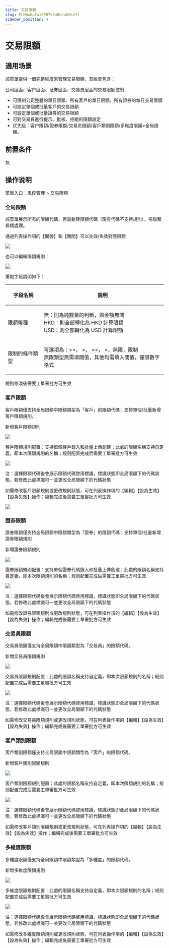 ```yaml
---
title: 交易限額
slug: PLNWwKqZai9PB7k7uBdcak0xnYf
sidebar_position: 4
---
```



# 交易限額

## 適用场景

該菜單提供一個完整維度來管理交易限額，其維度包含：

公司层面、客户层面、证券层面、交易员层面的交易限额控制

- 可限制公司整體的單日限額、所有客戶的單日限額、所有證券的每日交易限額
- 可設定單個或批量客戶的交易限額 
- 可設定單個或批量證券的交易限額 
- 可對交易員進行提示、批核、拒絕的限額設定
- 优先级：客户限額/證券限额/交易员限額/客戶類別限額/多維度限額&gt;全局限額。

## 前置条件

無

## 操作说明

菜單入口：風控管理 &gt; 交易限額

### 全局限額

該菜單展示所有的限額代碼，若需新建限額代碼（現有代碼不支持規則），需聯繫長橋處理。

通過列表操作項的【開啓】和【關閉】可以生效/失效對應限額

<img src="/assets/WAZ3b7NTKo98rExkuqGc7QIInSc.png" src-width="3266" src-height="853" align="center"/>

也可以編輯限額規則：

<img src="/assets/Or7abKxpJoQwcNxARiXcaqXcnwb.png" src-width="3276" src-height="1638" align="center"/>

重點字段說明如下：

<table header_column="1" header_row="1">
<colgroup>
<col width="172"/>
<col width="612"/>
</colgroup>
<thead>
<tr>
<th><p>字段名稱</p></th><th><p>說明</p></th></tr>
</thead>
<tbody>
<tr>
<td><p>限額幣種</p></td><td><p>無：則為純數量的判斷，與金額無關<br/>HKD：則全部轉化為 HKD 計算限額<br/>USD：則全部轉化為 USD 計算限額 </p></td></tr>
<tr>
<td><p>限制的條件類型</p></td><td><p>可選項為：&gt;=， &gt;， =&lt;， &lt;，無限，限制<br/>無限類型無需填閾值，其他均需填入閾值，僅限數字格式</p></td></tr>
</tbody>
</table>

規則修改後需要工單審批方可生效

### 客戶限額

客戶限額僅支持全局限額中限額類型為「客戶」的限額代碼；支持單個/批量新增客戶限額規則。

新增客戶限額規則

<img src="/assets/Km5NbSMUXoNQ6lxyNQwcSN6unbg.png" src-width="3238" src-height="690" align="center"/>

客戶限額規則配置：支持單個客戶錄入和批量上傳創建；此處的限額名稱支持自定義，即本次限額規則的名稱；规则配置完成后需要工單審批方可生效

<img src="/assets/U485bLrIHo6E2qxYUECc1tsZndb.png" src-width="3252" src-height="1636" align="center"/>

注：選擇限額代碼後會展示限額代碼啓用標識，標識狀態即全局限額下的代碼狀態，若修改此處標識可一並更改全局限額下的代碼狀態

如需修改客戶限額規則或更改規則狀態，可在列表操作項的【編輯】【設為生效】【設為失效】操作；編輯完成後需要工單審批方可生效

<img src="/assets/Rmc6be8gIotzRXxcnCYckShlnid.png" src-width="3327" src-height="735" align="center"/>

### 證券限額

證券限額僅支持全局限額中限額類型為「證券」的限額代碼；支持單個/批量新增證券限額規則

新增證券限額規則

<img src="/assets/MJGHbmwdTovJBAxoVElcrXdLnTb.png" src-width="3220" src-height="698" align="center"/>

證券限額規則配置：支持單個證券代碼錄入和批量上傳創建；此處的限額名稱支持自定義，即本次限額規則的名稱；规则配置完成后需要工單審批方可生效

<img src="/assets/CgWfbTDHUozPfPxSkQgcSKzsnDf.png" src-width="3262" src-height="1628" align="center"/>

注：選擇限額代碼後會展示限額代碼啓用標識，標識狀態即全局限額下的代碼狀態，若修改此處標識可一並更改全局限額下的代碼狀態

如需修改證券限額規則或更改規則狀態，可在列表操作項的【編輯】【設為生效】【設為失效】操作；編輯完成後需要工單審批方可生效

### 交易員限额

交易員限額僅支持全局限額中限額類型為「交易員」的限額代碼。

新增交易員限額規則

<img src="/assets/NVUlbXuHUoDOkNxoLercnds2nHe.png" src-width="3244" src-height="710" align="center"/>

交易員限額規則配置：此處的限額名稱支持自定義，即本次限額規則的名稱；规则配置完成后需要工單審批方可生效

<img src="/assets/UQsFbnCz4oBRjXx6BZCcHMeJnQe.png" src-width="3298" src-height="1640" align="center"/>

注：選擇限額代碼後會展示限額代碼啓用標識，標識狀態即全局限額下的代碼狀態，若修改此處標識可一並更改全局限額下的代碼狀態

如需修改交易員限額規則或更改規則狀態，可在列表操作項的【編輯】【設為生效】【設為失效】操作；編輯完成後需要工單審批方可生效

### 客戶類別限额

客戶類別限額僅支持全局限額中限額類型為「客戶」的限額代碼。

新增客戶類別限額規則

<img src="/assets/PdTkbZULNobZY2xksH6cgkwtnYd.png" src-width="3248" src-height="836" align="center"/>

客戶類別限額規則配置：此處的限額名稱支持自定義，即本次限額規則的名稱；规则配置完成后需要工單審批方可生效

<img src="/assets/T0aab4f6aoY3uCxdb8AcMrninRe.png" src-width="3274" src-height="1604" align="center"/>

注：選擇限額代碼後會展示限額代碼啓用標識，標識狀態即全局限額下的代碼狀態，若修改此處標識可一並更改全局限額下的代碼狀態

如需修改客戶類別限額規則或更改規則狀態，可在列表操作項的【編輯】【設為生效】【設為失效】操作；編輯完成後需要工單審批方可生效

### 多維度限额

多維度限額僅支持全局限額中限額類型為「多維度」的限額代碼。

新增多維度限額規則

<img src="/assets/TJJsb2EBxoqdORxH8spcWOq4nEb.png" src-width="3224" src-height="558" align="center"/>

多維度限額規則配置：此處的限額名稱支持自定義，即本次限額規則的名稱；规则配置完成后需要工單審批方可生效

<img src="/assets/NWYKbOwxgoqkcvxF6Pocrk3pnjg.png" src-width="3254" src-height="1628" align="center"/>

注：選擇限額代碼後會展示限額代碼啓用標識，標識狀態即全局限額下的代碼狀態，若修改此處標識可一並更改全局限額下的代碼狀態

如需修改多維度限額規則或更改規則狀態，可在列表操作項的【編輯】【設為生效】【設為失效】操作；編輯完成後需要工單審批方可生效

